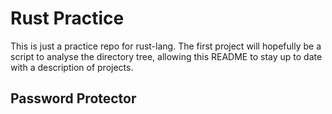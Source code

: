 # Rust Practice

This is just a practice repo for rust-lang.
The first project will hopefully be a script to analyse the directory tree,
allowing this README to stay up to date with a description of projects.

## Password Protector